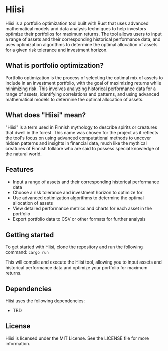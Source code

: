 # Hiisi

Hiisi is a portfolio optimization tool built with Rust that uses advanced mathematical models and data analysis techniques to help investors optimize their portfolios for maximum returns. The tool allows users to input a range of assets and their corresponding historical performance data, and uses optimization algorithms to determine the optimal allocation of assets for a given risk tolerance and investment horizon.

## What is portfolio optimization?

Portfolio optimization is the process of selecting the optimal mix of assets to include in an investment portfolio, with the goal of maximizing returns while minimizing risk. This involves analyzing historical performance data for a range of assets, identifying correlations and patterns, and using advanced mathematical models to determine the optimal allocation of assets.

## What does "Hiisi" mean?

"Hiisi" is a term used in Finnish mythology to describe spirits or creatures that dwell in the forest. This name was chosen for the project as it reflects the tool's focus on using advanced computational methods to uncover hidden patterns and insights in financial data, much like the mythical creatures of Finnish folklore who are said to possess special knowledge of the natural world.

## Features

- Input a range of assets and their corresponding historical performance data
- Choose a risk tolerance and investment horizon to optimize for
- Use advanced optimization algorithms to determine the optimal allocation of assets
- View detailed performance metrics and charts for each asset in the portfolio
- Export portfolio data to CSV or other formats for further analysis

## Getting started

To get started with Hiisi, clone the repository and run the following command: `cargo run`

This will compile and execute the Hiisi tool, allowing you to input assets and historical performance data and optimize your portfolio for maximum returns.

## Dependencies

Hiisi uses the following dependencies:

- TBD

## License

Hiisi is licensed under the MIT License. See the LICENSE file for more information.